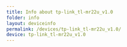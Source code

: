 ```yaml
---
title: Info about tp-link_tl-mr22u_v1.0
folder: info
layout: deviceinfo
permalink: /devices/tp-link_tl-mr22u_v1.0/
device: tp-link_tl-mr22u_v1.0
---
```

